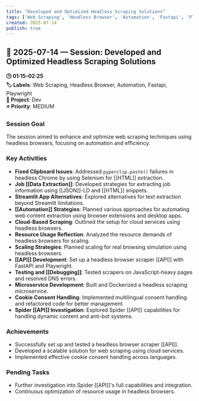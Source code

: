 ```yaml
---
title: "Developed and Optimized Headless Scraping Solutions"
tags: ['Web Scraping', 'Headless Browser', 'Automation', 'Fastapi', 'Playwright']
created: 2025-07-14
publish: true
---
```


## 📅 2025-07-14 — Session: Developed and Optimized Headless Scraping Solutions

**🕒 01:15–02:25**  
**🏷️ Labels**: Web Scraping, Headless Browser, Automation, Fastapi, Playwright  
**📂 Project**: Dev  
**⭐ Priority**: MEDIUM  


### Session Goal
The session aimed to enhance and optimize web scraping techniques using headless browsers, focusing on automation and efficiency.

### Key Activities
- **Fixed Clipboard Issues**: Addressed `pyperclip.paste()` failures in headless Chrome by using Selenium for [[HTML]] extraction.
- **Job [[Data Extraction]]**: Developed strategies for extracting job information using [[JSON]]-LD and [[HTML]] snippets.
- **Streamlit App Alternatives**: Explored alternatives for text extraction beyond Streamlit limitations.
- **[[Automation]] Strategies**: Planned various approaches for automating web content extraction using browser extensions and desktop apps.
- **Cloud-Based Scraping**: Outlined the setup for cloud services using headless browsers.
- **Resource Usage Reflection**: Analyzed the resource demands of headless browsers for scaling.
- **Scaling Strategies**: Planned scaling for real browsing simulation using headless browsers.
- **[[API]] Development**: Set up a headless browser scraper [[API]] with FastAPI and Playwright.
- **Testing and [[Debugging]]**: Tested scrapers on JavaScript-heavy pages and resolved DNS errors.
- **Microservice Development**: Built and Dockerized a headless scraping microservice.
- **Cookie Consent Handling**: Implemented multilingual consent handling and refactored code for better management.
- **Spider [[API]] Investigation**: Explored Spider [[API]] capabilities for handling dynamic content and anti-bot systems.

### Achievements
- Successfully set up and tested a headless browser scraper [[API]].
- Developed a scalable solution for web scraping using cloud services.
- Implemented effective cookie consent handling across languages.

### Pending Tasks
- Further investigation into Spider [[API]]'s full capabilities and integration.
- Continuous optimization of resource usage in headless browsers.
